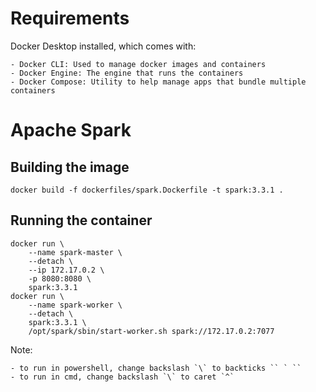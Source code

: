 # Requirements

Docker Desktop installed, which comes with:

    - Docker CLI: Used to manage docker images and containers
    - Docker Engine: The engine that runs the containers
    - Docker Compose: Utility to help manage apps that bundle multiple containers

# Apache Spark

## Building the image

```
docker build -f dockerfiles/spark.Dockerfile -t spark:3.3.1 .
```

## Running the container

```
docker run \
    --name spark-master \
    --detach \
    --ip 172.17.0.2 \
    -p 8080:8080 \
    spark:3.3.1
docker run \
    --name spark-worker \
    --detach \
    spark:3.3.1 \
    /opt/spark/sbin/start-worker.sh spark://172.17.0.2:7077
```

Note:

    - to run in powershell, change backslash `\` to backticks `` ` ``
    - to run in cmd, change backslash `\` to caret `^`
